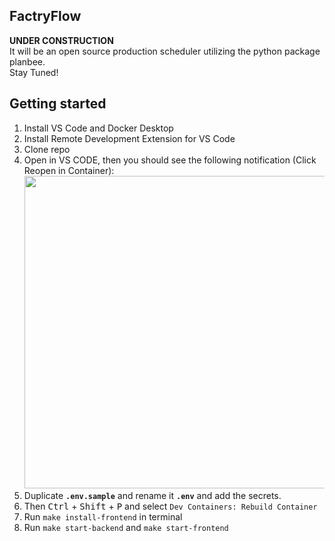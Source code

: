 ## FactryFlow
**UNDER CONSTRUCTION**  
It will be an open source production scheduler utilizing the python package planbee.  
Stay Tuned!

## Getting started
1. Install VS Code and Docker Desktop
2. Install Remote Development Extension for VS Code
3. Clone repo
5. Open in VS CODE, then you should see the following notification (Click Reopen in Container):
   <img src="https://github.com/Yacobolo/ProductionScheduler/assets/45033225/035fc659-afc7-44ca-b8b1-2a98761d5ca7" width="500">
6. Duplicate **```.env.sample```** and rename it **```.env```** and add the secrets.
7. Then <kbd>Ctrl</kbd> + <kbd>Shift</kbd> + <kbd>P</kbd> and select ```Dev Containers: Rebuild Container```
8. Run ```make install-frontend``` in terminal
9. Run ```make start-backend``` and ```make start-frontend```
